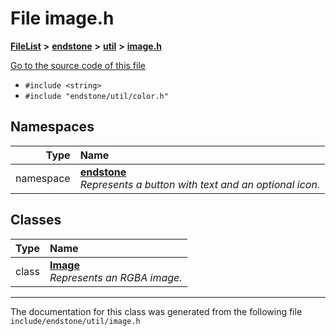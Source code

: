 

# File image.h



[**FileList**](files.md) **>** [**endstone**](dir_6cf277b678674f97c7a2b6b3b2447b33.md) **>** [**util**](dir_89b85071337bf933dea6c29b4c6a4410.md) **>** [**image.h**](image_8h.md)

[Go to the source code of this file](image_8h_source.md)



* `#include <string>`
* `#include "endstone/util/color.h"`













## Namespaces

| Type | Name |
| ---: | :--- |
| namespace | [**endstone**](namespaceendstone.md) <br>_Represents a button with text and an optional icon._  |


## Classes

| Type | Name |
| ---: | :--- |
| class | [**Image**](classendstone_1_1Image.md) <br>_Represents an RGBA image._  |



















































------------------------------
The documentation for this class was generated from the following file `include/endstone/util/image.h`

